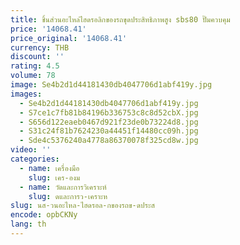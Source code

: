```yaml
---
title: ชิ้นส่วนอะไหล่ไฮดรอลิกของรถขุดประสิทธิภาพสูง sbs80 ปั๊มควบคุม
price: '14068.41'
price_original: '14068.41'
currency: THB
discount: ''
rating: 4.5
volume: 78
image: Se4b2d1d44181430db4047706d1abf419y.jpg
images:
  - Se4b2d1d44181430db4047706d1abf419y.jpg
  - S7ce1c7fb81b84196b336753c8c8d52cbX.jpg
  - S656d122eaeb0467d921f23de0b73224d8.jpg
  - S31c24f81b7624230a44451f14480cc09h.jpg
  - Sde4c5376240a4778a86370078f325cd8w.jpg
video: ''
categories:
  - name: เครื่องมือ
    slug: เคร-องม
  - name: วัดและการวิเคราะห์
    slug: ดและการว-เคราะห
slug: นส-วนอะไหล-ไฮดรอล-กของรถข-ดประส
encode: opbCKNy
lang: th
---
```

  
